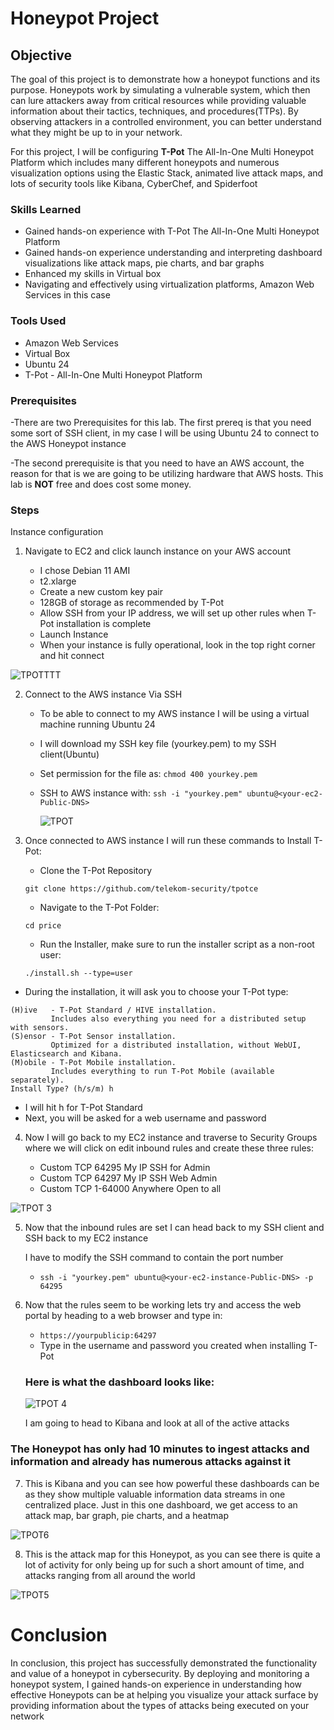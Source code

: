 # Honeypot Project

## Objective

The goal of this project is to demonstrate how a honeypot functions and its purpose. Honeypots work by simulating a vulnerable system, which then can lure attackers away from critical resources while providing valuable information about their tactics, techniques, and procedures(TTPs). By observing attackers in a controlled environment, you can better understand what they might be up to in your network.

For this project, I will be configuring **T-Pot** The All-In-One Multi Honeypot Platform which includes many different honeypots and numerous visualization options using the Elastic Stack, animated live attack maps, and lots of security tools like Kibana, CyberChef, and Spiderfoot


### Skills Learned

- Gained hands-on experience with T-Pot The All-In-One Multi Honeypot Platform
- Gained hands-on experience understanding and interpreting dashboard visualizations like attack maps, pie charts, and bar graphs
- Enhanced my skills in Virtual box
- Navigating and effectively using virtualization platforms, Amazon Web Services in this case

### Tools Used
- Amazon Web Services
- Virtual Box
- Ubuntu 24
- T-Pot - All-In-One Multi Honeypot Platform


### Prerequisites

-There are two Prerequisites for this lab. The first prereq is that you need some sort of SSH client, in my case I will be using Ubuntu 24 to connect to the AWS Honeypot instance

-The second prerequisite is that you need to have an AWS account, the reason for that is we are going to be utilizing hardware that AWS hosts. This lab is **NOT** free and does cost some money.

### Steps

Instance configuration

1. Navigate to EC2 and click launch instance on your AWS account

   - I chose Debian 11 AMI
   - t2.xlarge
   - Create a new custom key pair
   - 128GB of storage as recommended by T-Pot
   - Allow SSH from your IP address, we will set up other rules when T-Pot installation is complete
   - Launch Instance
   - When your instance is fully operational, look in the top right corner and hit connect
     
![TPOTTTT](https://github.com/user-attachments/assets/23b903ca-7cd5-47f8-bf5c-e2f83010fbf0)



2. Connect to the AWS instance Via SSH

   - To be able to connect to my AWS instance I will be using a virtual machine running Ubuntu 24
   - I will download my SSH key file (yourkey.pem) to my SSH client(Ubuntu)
   - Set permission for the file as: `chmod 400 yourkey.pem`
   - SSH to AWS instance with: `ssh -i "yourkey.pem" ubuntu@<your-ec2-Public-DNS>`
     
     
     ![TPOT](https://github.com/user-attachments/assets/903fcd58-1d94-4ba8-9e8f-34cd8c9c3040)

3. Once connected to AWS instance I will run these commands to Install T-Pot:
  
   - Clone the T-Pot Repository   
   ```
   git clone https://github.com/telekom-security/tpotce
   ```
   - Navigate to the T-Pot Folder:   
   ```  
   cd price
   ```   
   - Run the Installer, make sure to run the installer script as a non-root user:    
   ```
   ./install.sh --type=user
   ```   
  - During the installation, it will ask you to
     choose your T-Pot type:
   ```  
 (H)ive   - T-Pot Standard / HIVE installation.
            Includes also everything you need for a distributed setup with sensors.
 (S)ensor - T-Pot Sensor installation.
            Optimized for a distributed installation, without WebUI, Elasticsearch and Kibana.
 (M)obile - T-Pot Mobile installation.
            Includes everything to run T-Pot Mobile (available separately).
 Install Type? (h/s/m) h
  ```

- I will hit h for T-Pot Standard
- Next, you will be asked for a web username and password
  
4. Now I will go back to my EC2 instance and traverse to Security Groups where we will click on edit inbound rules and create these three rules:

   - Custom TCP   64295   My IP     SSH for Admin
   - Custom TCP   64297   My IP     SSH Web Admin
   - Custom TCP  1-64000  Anywhere   Open to all
   
![TPOT 3](https://github.com/user-attachments/assets/d5683186-170f-43c0-a0d8-db4845c2b562)

5. Now that the inbound rules are set I can head back to my SSH client and SSH back to my EC2 instance

   I have to modify the SSH command to contain the port number
   - `ssh -i "yourkey.pem" ubuntu@<your-ec2-instance-Public-DNS> -p 64295`

6. Now that the rules seem to be working lets try and access the web portal by heading to a web browser and type in:

   - `https://yourpublicip:64297`
   - Type in the username and password you created when installing T-Pot
   ### Here is what the dashboard looks like:  

   ![TPOT 4](https://github.com/user-attachments/assets/e44ec602-7cfd-4595-8b1b-68a64bb1e531)

   I am going to head to Kibana and look at all of the active attacks

### The Honeypot has only had 10 minutes to ingest attacks and information and already has numerous attacks against it

7. This is Kibana and you can see how powerful these dashboards can be as they show multiple valuable information data streams in one centralized place. Just in this one dashboard, we get access to an attack map, bar graph, pie charts, and a heatmap

![TPOT6](https://github.com/user-attachments/assets/e434e7d0-90d2-4403-8c89-8e3079f05f39)

8. This is the attack map for this Honeypot, as you can see there is quite a lot of activity for only being up for such a short amount of time, and attacks ranging from all around the world
   
![TPOT5](https://github.com/user-attachments/assets/e3d8f950-6c78-4c9e-b9e5-f274214942bf)

# Conclusion

In conclusion, this project has successfully demonstrated the functionality and value of a honeypot in cybersecurity. By deploying and monitoring a honeypot system, I gained hands-on experience in understanding how effective Honeypots can be at helping you visualize your attack surface by providing information about the types of attacks being executed on your network

